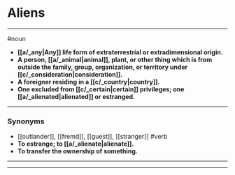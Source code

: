 # Aliens
---
#noun
- **[[a/_any|Any]] life form of extraterrestrial or extradimensional origin.**
- **A person, [[a/_animal|animal]], plant, or other thing which is from outside the family, group, organization, or territory under [[c/_consideration|consideration]].**
- **A foreigner residing in a [[c/_country|country]].**
- **One excluded from [[c/_certain|certain]] privileges; one [[a/_alienated|alienated]] or estranged.**
---
### Synonyms
- [[outlander]], [[fremd]], [[guest]], [[stranger]]
#verb
- **To estrange; to [[a/_alienate|alienate]].**
- **To transfer the ownership of something.**
---
---
